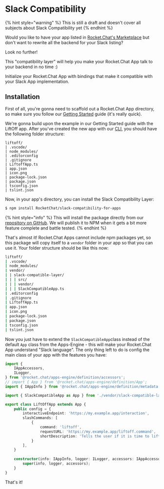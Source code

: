 # Slack Compatibility

{% hint style="warning" %}
This is still a draft and doesn't cover all subjects about Slack Compatibility yet
{% endhint %}

Would you like to have your app listed in [Rocket.Chat's Marketplace](https://rocket.chat/marketplace) but don't want to rewrite all the backend for your Slack listing?

Look no further!

This "compatibility layer" will help you make your Rocket.Chat App talk to your backend in no time :\)

Initialize your Rocket.Chat App with bindings that make it compatible with your Slack App implementation.

## Installation

First of all, you're gonna need to scaffold out a Rocket.Chat App directory, so make sure you follow our [Getting Started](getting-started.md) guide \(it's really quick\).

We're gonna build upon the example in our Getting Started guide with the LiftOff app. After you've created the new app with our [CLI](https://github.com/RocketChat/Rocket.Chat.Apps-cli), you should have the following folder structure:

```text
liftoff/
| .vscode/
| node_modules/
| .editorconfig
| .gitignore
| LiftoffApp.ts
| app.json
| icon.png
| package-lock.json
| package.json
| tsconfig.json
| tslint.json
```

Now, in your app's directory, you can install the Slack Compatibility Layer:

```bash
$ npm install RocketChat/slack-compatibility-for-apps
```

{% hint style="info" %}
This will install the package directly from our [repository on GitHub](https://github.com/RocketChat/slack-compatibility-for-apps). We will publish it to NPM when it gets a bit more feature complete and battle tested.
{% endhint %}

That's almost it! Rocket.Chat Apps cannot include npm packages yet, so this package will copy itself to a `vendor` folder in your app so that you can use it. Your folder structure should be like this now:

```bash
liftoff/
| .vscode/
| node_modules/
| vendor/
| | slack-compatible-layer/
| | | src/
| | | vendor/
| | | SlackCompatibleApp.ts
| .editorconfig
| .gitignore
| LiftoffApp.ts
| app.json
| icon.png
| package-lock.json
| package.json
| tsconfig.json
| tslint.json
```

Now you just have to extend the `SlackCompatibleApp`class instead of the default `App` class from the Apps-Engine - this will make your Rocket.Chat App understand "Slack language". The only thing left to do is config the main class of your app with the features you have:

```typescript
import {
    IAppAccessors,
    ILogger,
} from '@rocket.chat/apps-engine/definition/accessors';
// import { App } from '@rocket.chat/apps-engine/definition/App';
import { IAppInfo } from '@rocket.chat/apps-engine/definition/metadata';

import { SlackCompatibleApp as App } from './vendor/slack-compatible-layer/SlackCompatibleApp';

export class LiftOffApp extends App {
    public config = {
        interactiveEndpoint: 'https://my.example.app/interaction',
        slashCommands: [
            {
                command: 'liftoff',
                requestURL: 'https://my.example.app/liftoff.command',
                shortDescription: 'Tells the user if it is time to liftoff'
            }
        ],
    }
    
    constructor(info: IAppInfo, logger: ILogger, accessors: IAppAccessors) {
        super(info, logger, accessors);
    }
}
```

That's it!

